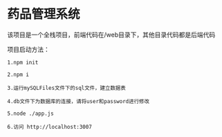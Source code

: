# 药品管理系统


该项目是一个全栈项目，前端代码在/web目录下，其他目录代码都是后端代码



项目启动方法：
```
1.npm init
```
```
2.npm i 
```
```
3.运行mySQLFiles文件下的sql文件，建立数据表
```
```
4.db文件下为数据库的连接，请将user和password进行修改
```
```
5.node ./app.js
```
```
6.访问 http://localhost:3007
```
